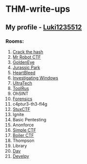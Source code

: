 # THM-write-ups

## My profile - [Luki1235512](https://tryhackme.com/p/Luki1235512)

### Rooms:

1. [Crack the hash](https://github.com/Luki1235512/THM-write-ups/blob/main/Crack%20the%20hash/README.md)
2. [Mr Robot CTF](https://github.com/Luki1235512/THM-write-ups/blob/main/Mr%20Robot%20CTF/README.md)
3. [GoldenEye](https://github.com/Luki1235512/THM-write-ups/blob/main/GoldenEye/README.md)
4. [Jurassic Park](https://github.com/Luki1235512/THM-write-ups/blob/main/Jurassic%20Park/README.md)
5. [HeartBleed](https://github.com/Luki1235512/THM-write-ups/blob/main/HeartBleed/README.md)
6. [Investigating Windows](https://github.com/Luki1235512/THM-write-ups/blob/main/Investigating%20Windows/README.md)
7. [UltraTech](https://github.com/Luki1235512/THM-write-ups/blob/main/UltraTech/README.md)
8. [ToolRus](https://github.com/Luki1235512/THM-write-ups/blob/main/ToolsRus/README.md)
9. OhSINT
10. [Forensics](https://github.com/Luki1235512/THM-write-ups/blob/main/Forensics/README.md)
11. c4ptur3-th3-fl4g
12. [StuxCTF](https://github.com/Luki1235512/THM-write-ups/blob/main/StuxCTF/README.md)
13. Ignite
14. Basic Pentesting
15. Anonforce
16. [Simple CTF](https://github.com/Luki1235512/THM-write-ups/blob/main/Simple%20CTF/README.md)
17. [Boiler CTF](https://github.com/Luki1235512/THM-write-ups/blob/main/Boiler%20CTF/README.md)
18. Thompson
19. Library
20. [Dav](https://github.com/Luki1235512/THM-write-ups/blob/main/Dav/README.md)
21. [Develpy](https://github.com/Luki1235512/THM-write-ups/blob/main/Develpy/README.md)
